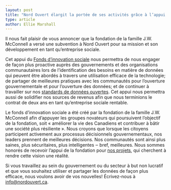 ```yaml
---
layout: post
title: "Nord Ouvert élargit la portée de ses activités grâce à l’appui généreux de la fondation de la famille J.W. McConnell"
type: article
author: Ellie Marshall
---
```

Il nous fait plaisir de vous annoncer que la fondation de la famille J.W. McConnell a versé une subvention à Nord Ouvert pour sa mission et son développement en tant qu’entreprise sociale.

Cet appui du [Fonds d’innovation sociale](http://www.mcconnellfoundation.ca/fr/programs/social-innovation-fund) nous permettra de nous engager de façon plus proactive auprès des gouvernements et des organisations communautaires lors de l’identification des besoins en matière de données qui peuvent être abordés à travers une utilisation efficace de la technologie; de partager de meilleures pratiques avec les communautés pour l’ouverture gouvernementale et pour l’ouverture des données; et de continuer à travailler sur nos [standards de données ouvertes](http://popoloproject.com/). Cet appui nous permettra aussi de solidifier nos sources de revenus afin que nous terminions le contrat de deux ans en tant qu’entreprise sociale rentable.

Le fonds d’innovation sociale a été créé par la fondation de la famille J.W. McConnell afin d’appuyer les groupes novateurs qui poursuivent l’objectif de la fondation, soit « améliorer la vie des Canadiens et contribuer à bâtir une société plus résiliente ». Nous croyons que lorsque les citoyens participent activement aux processus décisionnels gouvernementaux, nos leaders prennent de meilleures décisions. Nos communautés sont ainsi plus saines, plus sécuritaires, plus intelligentes ‒ bref, meilleures. Nous sommes honorés de recevoir l’appui de la fondation pour [nos projets](http://www.nordouvert.ca/projets/), qui cherchent à rendre cette vision une réalité. 

Si vous travaillez au sein du gouvernement ou du secteur à but non lucratif et que vous souhaitez utiliser et partager les données de façon plus efficace, nous voulons avoir de vos nouvelles! Écrivez-nous à [info@nordouvert.ca](mailto:info@nordouvert.ca).
